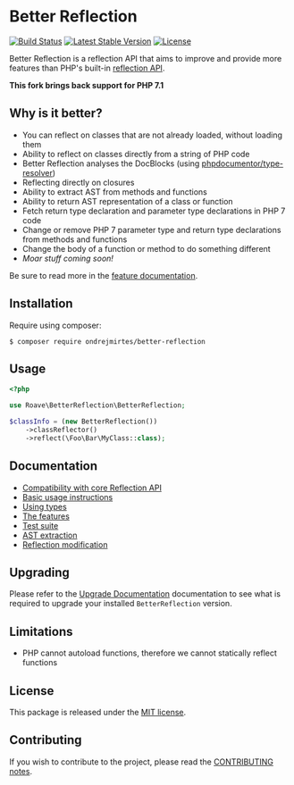 Better Reflection
=================

[![Build Status](https://travis-ci.org/ondrejmirtes/BetterReflection.svg?branch=master)](https://travis-ci.org/ondrejmirtes/BetterReflection) [![Latest Stable Version](https://poser.pugx.org/ondrejmirtes/better-reflection/v/stable)](https://packagist.org/packages/ondrejmirtes/better-reflection) [![License](https://poser.pugx.org/ondrejmirtes/better-reflection/license)](https://packagist.org/packages/ondrejmirtes/better-reflection)

Better Reflection is a reflection API that aims to improve and provide more features than PHP's built-in 
[reflection API](https://php.net/manual/en/book.reflection.php).

**This fork brings back support for PHP 7.1**

## Why is it better?

* You can reflect on classes that are not already loaded, without loading them
* Ability to reflect on classes directly from a string of PHP code
* Better Reflection analyses the DocBlocks (using [phpdocumentor/type-resolver](https://github.com/phpDocumentor/TypeResolver))
* Reflecting directly on closures
* Ability to extract AST from methods and functions
* Ability to return AST representation of a class or function
* Fetch return type declaration and parameter type declarations in PHP 7 code
* Change or remove PHP 7 parameter type and return type declarations from methods and functions
* Change the body of a function or method to do something different
* *Moar stuff coming soon!*

Be sure to read more in the [feature documentation](docs/features.md).

## Installation

Require using composer:

```shell
$ composer require ondrejmirtes/better-reflection
```

## Usage

```php
<?php

use Roave\BetterReflection\BetterReflection;

$classInfo = (new BetterReflection())
    ->classReflector()
    ->reflect(\Foo\Bar\MyClass::class);
```

## Documentation

* [Compatibility with core Reflection API](docs/compatibility.md)
* [Basic usage instructions](docs/usage.md)
* [Using types](docs/types.md)
* [The features](docs/features.md)
* [Test suite](https://github.com/ondrejmirtes/BetterReflection/blob/master/test/README.md)
* [AST extraction](docs/ast-extraction.md)
* [Reflection modification](docs/reflection-modification.md)

## Upgrading

Please refer to the [Upgrade Documentation](UPGRADE.md) documentation to see what is required to upgrade your installed 
`BetterReflection` version.

## Limitations

* PHP cannot autoload functions, therefore we cannot statically reflect functions

## License

This package is released under the [MIT license](LICENSE).

## Contributing

If you wish to contribute to the project, please read the [CONTRIBUTING notes](CONTRIBUTING.md).
